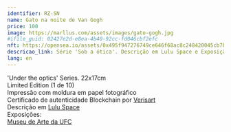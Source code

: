 ```yaml
---
identifier: RZ-SN
name: Gato na noite de Van Gogh
price: 100
image: https://marllus.com/assets/images/gato-gogh.jpg
#ifile_guid: 02427e2d-e8ea-4b40-92cc-fd046cbf2efc
nft: https://opensea.io/assets/0x495f947276749ce646f68ac8c248420045cb7b5e/18432231538804945333656055877361230258323470884538049968459816161729023311873
descricao_link: Série 'Sob a ótica'. Descrição em Lulu Space e Exposição em Museu de arte da UFC
lang: en
---
```

'Under the optics' Series. 22x17cm <br> Limited Edition (1 de 10) <br>Impressão com moldura em papel fotográfico <br> Certificado de autenticidade Blockchain por <a href="https://verisart.com/"> Verisart</a><br> Descrição em <a href="https://marllus.com/arte/2020/12/06/sob-otica.html">Lulu Space</a><br> Exposições:<br> <a href="https://mauc.ufc.br/pt/marllus-lustosa/">Museu de Arte da UFC</a>
